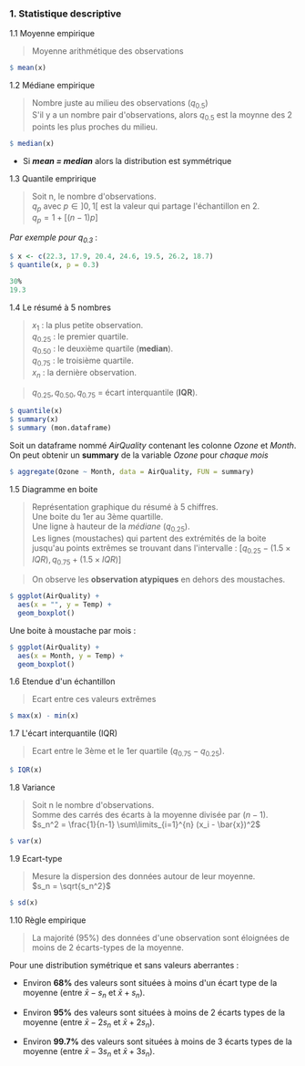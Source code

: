 ### 1. Statistique descriptive    
1.1 Moyenne empirique    
> Moyenne arithmétique des observations
```r
$ mean(x)
```

1.2 Médiane empirique
> Nombre juste au milieu des observations ($q_{0.5}$)    
> S'il y a un nombre pair d'observations, alors $q_{0.5}$ est la moynne des 2 points les plus proches du milieu.   
```r
$ median(x)
```

- Si **_mean = median_** alors la distribution est symmétrique    

1.3 Quantile empririque
> Soit n, le nombre d'observations.    
> $q_p$ avec $p\in ]0, 1[$ est la valeur qui partage l'échantillon en 2.    
> $q_p = 1 + [(n - 1)p]$

_Par exemple pour $q_{0.3}$_ :
```r
$ x <- c(22.3, 17.9, 20.4, 24.6, 19.5, 26.2, 18.7)
$ quantile(x, p = 0.3)

30%
19.3
```

1.4 Le résumé à 5 nombres
> $x_1$ : la plus petite observation.    
> $q_{0.25}$ : le premier quartile.    
> $q_{0.50}$ : le deuxième quartile (**median**).    
> $q_{0.75}$ : le troisième quartile.     
> $x_n$ : la dernière observation. 

> $q_{0.25}, q_{0.50}, q_{0.75}$ = écart interquantile (**IQR**).

```r
$ quantile(x)
$ summary(x)
$ summary (mon.dataframe)
```

Soit un dataframe nommé _AirQuality_ contenant les colonne _Ozone_ et _Month_.   
On peut obtenir un **summary** de la variable _Ozone_ pour _chaque mois_
```r
$ aggregate(Ozone ~ Month, data = AirQuality, FUN = summary)
```

1.5 Diagramme en boite
> Représentation graphique du résumé à 5 chiffres.    
> Une boite du 1er au 3ème quartille.    
> Une ligne à hauteur de la _médiane_ $(q_{0.25})$.   
> Les lignes (moustaches) qui partent des extrémités de la boite jusqu'au points extrêmes se trouvant dans l'intervalle : $[q_{0.25} - (1.5 \times IQR), q_{0.75} + (1.5 \times IQR)]$

> On observe les **observation atypiques** en dehors des moustaches.

```r
$ ggplot(AirQuality) +
  aes(x = "", y = Temp) +
  geom_boxplot()
```

Une boite à moustache par mois :
```r
$ ggplot(AirQuality) +
  aes(x = Month, y = Temp) +
  geom_boxplot()
```

1.6 Etendue d'un échantillon
> Ecart entre ces valeurs extrêmes


```r
$ max(x) - min(x)
```

1.7 L'écart interquantile (IQR) 
> Ecart entre le 3ème  et le 1er quartile ($q_{0.75} - q_{0.25}$).

```r
$ IQR(x)
```

1.8 Variance 
> Soit n le nombre d'observations.     
> Somme des carrés des écarts à la moyenne divisée par $(n-1)$.   
> $s_n^2 = \frac{1}{n-1} \sum\limits_{i=1}^{n} (x_i - \bar{x})^2$

```r
$ var(x)
```

1.9 Ecart-type
> Mesure la dispersion des données autour de leur moyenne.    
> $s_n = \sqrt{s_n^2}$

```r
$ sd(x)
```

1.10 Règle empirique
> La majorité (95%) des données d'une observation sont éloignées de moins de 2 écarts-types de la moyenne.

Pour une distribution symétrique et sans valeurs aberrantes : 
- Environ **68%** des valeurs sont situées
à moins d'un écart type de la
moyenne (entre $\bar{x} - s_n$ et 	$\bar{x} + s_n$). 

- Environ **95%** des valeurs sont situées
à moins de 2 écarts types de la
moyenne (entre $\bar{x} - 2s_n$ et 	$\bar{x} + 2s_n$).

- Environ **99.7%** des valeurs sont
situées à moins de 3 écarts types
de la moyenne (entre $\bar{x} - 3s_n$ et 	$\bar{x} + 3s_n$).

